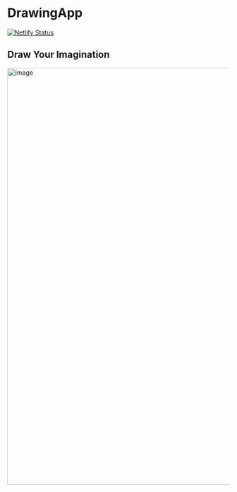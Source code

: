 # DrawingApp

[![Netlify Status](https://api.netlify.com/api/v1/badges/ba4b7d0f-d5f7-4667-aaf1-5e8b4659f1b1/deploy-status)](https://app.netlify.com/sites/drawing-app-wave-your-imagination/deploys)

<h2> Draw Your Imagination </h2>



<img width="946" alt="image" src="https://github.com/SkyRaH05/DrawingApp/assets/118686623/4b4cc3d6-d1bc-4f98-a689-96833f2f45f0">
